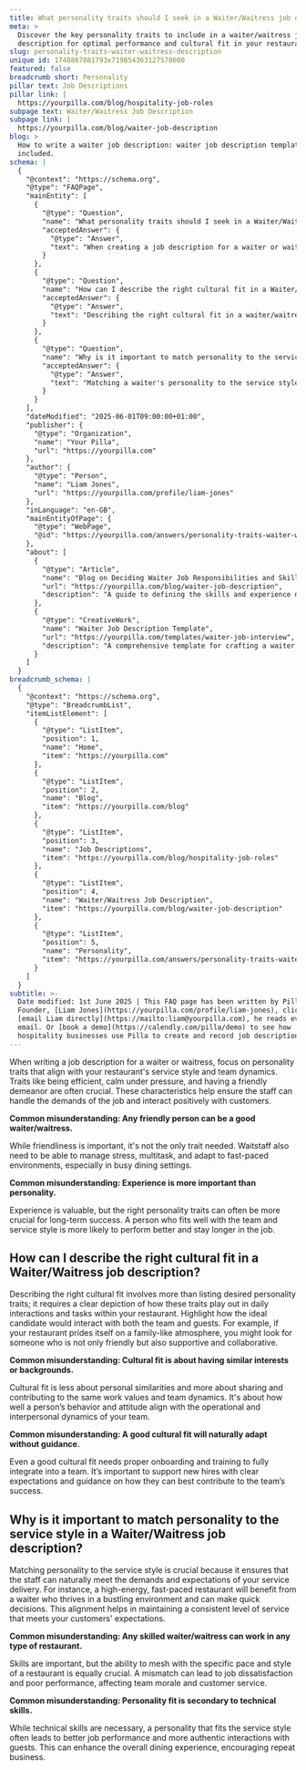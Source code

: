 ```yaml
---
title: What personality traits should I seek in a Waiter/Waitress job description?
meta: >
  Discover the key personality traits to include in a waiter/waitress job
  description for optimal performance and cultural fit in your restaurant.
slug: personality-traits-waiter-waitress-description
unique id: 1748867881793x719854363127578600
featured: false
breadcrumb short: Personality
pillar text: Job Descriptions
pillar link: |
  https://yourpilla.com/blog/hospitality-job-roles
subpage text: Waiter/Waitress Job Description
subpage link: |
  https://yourpilla.com/blog/waiter-job-description
blog: >
  How to write a waiter job description: waiter job description template
  included.
schema: |
  {
    "@context": "https://schema.org",
    "@type": "FAQPage",
    "mainEntity": [
      {
        "@type": "Question",
        "name": "What personality traits should I seek in a Waiter/Waitress job description?",
        "acceptedAnswer": {
          "@type": "Answer",
          "text": "When creating a job description for a waiter or waitress, focus on personality traits that align with your restaurant's service style and the dynamics of your team. Essential traits include efficiency, calmness under pressure, and a friendly demeanor, which ensure the staff can manage the job demands and maintain positive interactions with customers."
        }
      },
      {
        "@type": "Question",
        "name": "How can I describe the right cultural fit in a Waiter/Waitress job description?",
        "acceptedAnswer": {
          "@type": "Answer",
          "text": "Describing the right cultural fit in a waiter/waitress job description involves detailing how desired personality traits should manifest in daily interactions and tasks within your restaurant. Emphasize the candidate's potential to interact well with both team members and guests, matching the values and dynamics of your team."
        }
      },
      {
        "@type": "Question",
        "name": "Why is it important to match personality to the service style in a Waiter/Waitress job description?",
        "acceptedAnswer": {
          "@type": "Answer",
          "text": "Matching a waiter's personality to the service style of your restaurant is crucial as it ensures staff can effectively meet the specific demands and expectations of your service delivery. This alignment enhances service consistency and maximizes customer satisfaction, fostering a conducive work environment and encouraging repeat business."
        }
      }
    ],
    "dateModified": "2025-06-01T09:00:00+01:00",
    "publisher": {
      "@type": "Organization",
      "name": "Your Pilla",
      "url": "https://yourpilla.com"
    },
    "author": {
      "@type": "Person",
      "name": "Liam Jones",
      "url": "https://yourpilla.com/profile/liam-jones"
    },
    "inLanguage": "en-GB",
    "mainEntityOfPage": {
      "@type": "WebPage",
      "@id": "https://yourpilla.com/answers/personality-traits-waiter-waitress-description"
    },
    "about": [
      {
        "@type": "Article",
        "name": "Blog on Deciding Waiter Job Responsibilities and Skills",
        "url": "https://yourpilla.com/blog/waiter-job-description",
        "description": "A guide to defining the skills and experience needed from a waiter, focusing on responsibilities and necessary personality traits for effective service."
      },
      {
        "@type": "CreativeWork",
        "name": "Waiter Job Description Template",
        "url": "https://yourpilla.com/templates/waiter-job-interview",
        "description": "A comprehensive template for crafting a waiter job description that highlights essential skills and traits, ensuring a precise match for restaurant needs."
      }
    ]
  }
breadcrumb_schema: |
  {
    "@context": "https://schema.org",
    "@type": "BreadcrumbList",
    "itemListElement": [
      {
        "@type": "ListItem",
        "position": 1,
        "name": "Home",
        "item": "https://yourpilla.com"
      },
      {
        "@type": "ListItem",
        "position": 2,
        "name": "Blog",
        "item": "https://yourpilla.com/blog"
      },
      {
        "@type": "ListItem",
        "position": 3,
        "name": "Job Descriptions",
        "item": "https://yourpilla.com/blog/hospitality-job-roles"
      },
      {
        "@type": "ListItem",
        "position": 4,
        "name": "Waiter/Waitress Job Description",
        "item": "https://yourpilla.com/blog/waiter-job-description"
      },
      {
        "@type": "ListItem",
        "position": 5,
        "name": "Personality",
        "item": "https://yourpilla.com/answers/personality-traits-waiter-waitress-description"
      }
    ]
  }
subtitle: >-
  Date modified: 1st June 2025 | This FAQ page has been written by Pilla
  Founder, [Liam Jones](https://yourpilla.com/profile/liam-jones), click to
  [email Liam directly](https://mailto:liam@yourpilla.com), he reads every
  email. Or [book a demo](https://calendly.com/pilla/demo) to see how
  hospitality businesses use Pilla to create and record job descriptions.
---
```

When writing a job description for a waiter or waitress, focus on personality traits that align with your restaurant's service style and team dynamics. Traits like being efficient, calm under pressure, and having a friendly demeanor are often crucial. These characteristics help ensure the staff can handle the demands of the job and interact positively with customers.

**Common misunderstanding: Any friendly person can be a good waiter/waitress.**

While friendliness is important, it's not the only trait needed. Waitstaff also need to be able to manage stress, multitask, and adapt to fast-paced environments, especially in busy dining settings.

**Common misunderstanding: Experience is more important than personality.**

Experience is valuable, but the right personality traits can often be more crucial for long-term success. A person who fits well with the team and service style is more likely to perform better and stay longer in the job.

## How can I describe the right cultural fit in a Waiter/Waitress job description?

Describing the right cultural fit involves more than listing desired personality traits; it requires a clear depiction of how these traits play out in daily interactions and tasks within your restaurant. Highlight how the ideal candidate would interact with both the team and guests. For example, if your restaurant prides itself on a family-like atmosphere, you might look for someone who is not only friendly but also supportive and collaborative.

**Common misunderstanding: Cultural fit is about having similar interests or backgrounds.**

Cultural fit is less about personal similarities and more about sharing and contributing to the same work values and team dynamics. It's about how well a person’s behavior and attitude align with the operational and interpersonal dynamics of your team.

**Common misunderstanding: A good cultural fit will naturally adapt without guidance.**

Even a good cultural fit needs proper onboarding and training to fully integrate into a team. It’s important to support new hires with clear expectations and guidance on how they can best contribute to the team’s success.

## Why is it important to match personality to the service style in a Waiter/Waitress job description?

Matching personality to the service style is crucial because it ensures that the staff can naturally meet the demands and expectations of your service delivery. For instance, a high-energy, fast-paced restaurant will benefit from a waiter who thrives in a bustling environment and can make quick decisions. This alignment helps in maintaining a consistent level of service that meets your customers' expectations.

**Common misunderstanding: Any skilled waiter/waitress can work in any type of restaurant.**

Skills are important, but the ability to mesh with the specific pace and style of a restaurant is equally crucial. A mismatch can lead to job dissatisfaction and poor performance, affecting team morale and customer service.

**Common misunderstanding: Personality fit is secondary to technical skills.**

While technical skills are necessary, a personality that fits the service style often leads to better job performance and more authentic interactions with guests. This can enhance the overall dining experience, encouraging repeat business.
